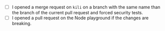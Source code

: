 - [ ] I opened a merge request on `kili` on a branch with the same name than the branch of the current pull request and forced security tests.
- [ ] I opened a pull request on the Node playground if the changes are breaking.
